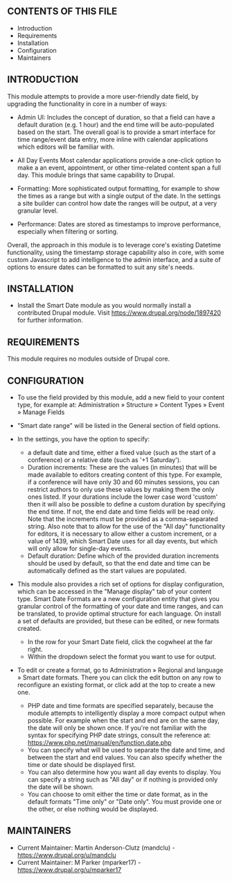 CONTENTS OF THIS FILE
---------------------

 * Introduction
 * Requirements
 * Installation
 * Configuration
 * Maintainers


INTRODUCTION
------------

This module attempts to provide a more user-friendly date field, by upgrading
the functionality in core in a number of ways:

* Admin UI: Includes the concept of duration, so that a field can have a default
  duration (e.g. 1 hour) and the end time will be auto-populated based on the
  start. The overall goal is to provide a smart interface for time range/event
  data entry, more inline with calendar applications which editors will be
  familiar with.

* All Day Events Most calendar applications provide a one-click option to make
  a an event, appointment, or other time-related content span a full day. This
  module brings that same capability to Drupal.

* Formatting: More sophisticated output formatting, for example to show the
  times as a range but with a single output of the date. In the settings a site
  builder can control how date the ranges will be output, at a very granular
  level.

* Performance: Dates are stored as timestamps to improve performance, especially
  when filtering or sorting.

Overall, the approach in this module is to leverage core's existing Datetime
functionality, using the timestamp storage capability also in core, with some
custom Javascript to add intelligence to the admin interface, and a suite of
options to ensure dates can be formatted to suit any site's needs.


INSTALLATION
------------

 * Install the Smart Date module as you would normally install a
   contributed Drupal module. Visit
   https://www.drupal.org/node/1897420 for further information.


REQUIREMENTS
------------

This module requires no modules outside of Drupal core.


CONFIGURATION
-------------

 * To use the field provided by this module, add a new field to your content
   type, for example at:
   Administration » Structure » Content Types » Event » Manage Fields

 * "Smart date range" will be listed in the General section of field options.

 * In the settings, you have the option to specify:
   - a default date and time, either a fixed value (such as the start of a
     conference) or a relative date (such as '+1 Saturday').
   - Duration increments: These are the values (in minutes) that will be made
     available to editors creating content of this type. For example, if a
     conference will have only 30 and 60 minutes sessions, you can restrict
     authors to only use these values by making them the only ones listed. If
     your durations include the lower case word 'custom' then it will also be
     possible to define a custom duration by specifying the end time. If not,
     the end date and time fields will be read only. Note that the increments
     must be provided as a comma-separated string. Also note that to allow for
     the use of the "All day" functionality for editors, it is necessary to
     allow either a custom increment, or a value of 1439, which Smart Date uses
     for all day events, but which will only allow for single-day events.
   - Default duration: Define which of the provided duration increments should
     be used by default, so that the end date and time can be automatically
     defined as the start values are populated.

  * This module also provides a rich set of options for display configuration,
    which can be accessed in the "Manage display" tab of your content type.
    Smart Date Formats are a new configuration entity that gives you granular
    control of the formatting of your date and time ranges, and can be
    translated, to provide optimal structure for each language. On install a set
    of defaults are provided, but these can be edited, or new formats created.
    - In the row for your Smart Date field, click the cogwheel at the far right.
    - Within the dropdown select the format you want to use for output.

  * To edit or create a format, go to Administration » Regional and language
    » Smart date formats. There you can click the edit button on any row to
    reconfigure an existing format, or click add at the top to create a new one.
    - PHP date and time formats are specified separately, because the module
      attempts to intelligently display a more compact output when possible. For
      example when the start and end are on the same day, the date will only be
      shown once. If you're not familiar with the syntax for specifying PHP date
      strings, consult the reference at:
      https://www.php.net/manual/en/function.date.php
    - You can specify what will be used to separate the date and time, and
      between the start and end values. You can also specify whether the time or
      date should be displayed first.
    - You can also determine how you want all day events to display. You can
      specify a string such as "All day" or if nothing is provided only the date
      will be shown.
    - You can choose to omit either the time or date format, as in the default
      formats "Time only" or "Date only". You must provide one or the other, or
      else nothing would be displayed.


MAINTAINERS
-----------

 * Current Maintainer: Martin Anderson-Clutz (mandclu) - https://www.drupal.org/u/mandclu
 * Current Maintainer: M Parker (mparker17) - https://www.drupal.org/u/mparker17
